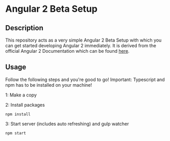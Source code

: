 # Angular 2 Beta Setup

## Description
This repository acts as a very simple Angular 2 Beta Setup with which you can get started developing Angular 2 immediately.
It is derived from the official Angular 2 Documentation which can be found [here](https://angular.io/docs/ts/latest/quickstart.html).
## Usage
Follow the following steps and you're good to go! Important: Typescript and npm has to be installed on your machine!

1: Make a copy 

2: Install packages
```
npm install
```
3: Start server (includes auto refreshing) and gulp watcher
```
npm start
```
